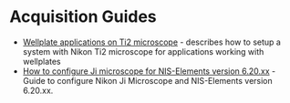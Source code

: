 # Acquisition Guides

- [Wellplate applications on Ti2 microscope](Ti2_Wellplate_Apps/README.md) - describes how to setup a system with Nikon Ti2 microscope for applications working with wellplates
- [How to configure Ji microscope for NIS-Elements version 6.20.xx](v6.20.00-Ji-Setup/README.md) - Guide to configure Nikon Ji Microscope and NIS-Elements version 6.20.xx.
